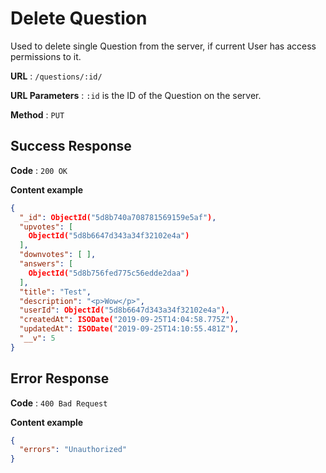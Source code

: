 # Delete Question

Used to delete single Question from the server, if current User has access permissions to it.

**URL** : `/questions/:id/`

**URL Parameters** : `:id` is the ID of the Question on the server.

**Method** : `PUT`




## Success Response

**Code** : `200 OK`

**Content example**

```json
{
  "_id": ObjectId("5d8b740a708781569159e5af"),
  "upvotes": [
    ObjectId("5d8b6647d343a34f32102e4a")
  ],
  "downvotes": [ ],
  "answers": [
    ObjectId("5d8b756fed775c56edde2daa")
  ],
  "title": "Test",
  "description": "<p>Wow</p>",
  "userId": ObjectId("5d8b6647d343a34f32102e4a"),
  "createdAt": ISODate("2019-09-25T14:04:58.775Z"),
  "updatedAt": ISODate("2019-09-25T14:10:55.481Z"),
  "__v": 5
}
```



## Error Response

**Code** : `400 Bad Request`

**Content example**

```json
{
  "errors": "Unauthorized"
}
```